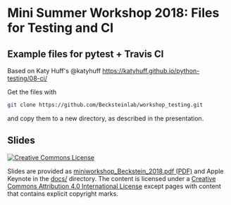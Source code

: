 # Mini Summer Workshop 2018: Files for Testing and CI

## Example files for pytest + Travis CI

Based on Katy Huff's @katyhuff https://katyhuff.github.io/python-testing/08-ci/

Get the files with
```bash
git clone https://github.com/Becksteinlab/workshop_testing.git
```
and copy them to a new directory, as described in the presentation.

## Slides

[![Creative Commons License](https://i.creativecommons.org/l/by/4.0/80x15.png)](http://creativecommons.org/licenses/by/4.0/)

Slides are provided as [miniworkshop_Beckstein_2018.pdf
(PDF)](docs/miniworkshop_Beckstein_2018.pdf) and Apple Keynote in the
[docs/](docs/) directory. The content is licensed under a [Creative
Commons Attribution 4.0 International
License](http://creativecommons.org/licenses/by/4.0/) except pages
with content that contains explicit copyright marks.
    

